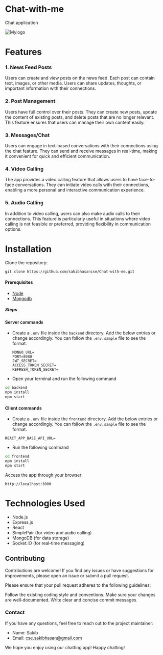 # Chat-with-me
Chat application

![Mylogo](https://github.com/sakibhasancse/Chat-with-me/assets/57236854/abf1a81b-a7b0-47cd-a445-96d734684bc3)

# Features
### 1. News Feed Posts
Users can create and view posts on the news feed. Each post can contain text, images, or other media. Users can share updates, thoughts, or important information with their connections.

### 2. Post Management
Users have full control over their posts. They can create new posts, update the content of existing posts, and delete posts that are no longer relevant. This feature ensures that users can manage their own content easily.

### 3. Messages/Chat
Users can engage in text-based conversations with their connections using the chat feature. They can send and receive messages in real-time, making it convenient for quick and efficient communication.

### 4. Video Calling
The app provides a video calling feature that allows users to have face-to-face conversations. They can initiate video calls with their connections, enabling a more personal and interactive communication experience.

### 5. Audio Calling
In addition to video calling, users can also make audio calls to their connections. This feature is particularly useful in situations where video calling is not feasible or preferred, providing flexibility in communication options.

# Installation
Clone the repository:

```
git clone https://github.com/sakibhasancse/Chat-with-me.git
```
#### Prerequisites

- [Node](https://nodejs.org/en/)
- [Mongodb](https://www.mongodb.com/)

##### Steps

#### Server commands

- Create a `.env` file inside the `backend` directory. Add the below entries or change accordingly. You can follow the `.env.sample` file to see the format.

  ```
  MONGO_URL=
  PORT=8080
  JWT_SECRET=
  ACCESS_TOKEN_SECRET=
  REFRESH_TOKEN_SECRET=
  ```

- Open your terminal and run the following command

```sh
cd backend
npm install
npm start
```

#### Client commands

- Create a `.env` file inside the `frontend` directory. Add the below entries or change accordingly. You can follow the `.env.sample` file to see the format.

```
REACT_APP_BASE_API_URL=
```

- Run the following command

```sh
cd frontend
npm install
npm start
```

Access the app through your browser:
```
http://localhost:3000
```

# Technologies Used
- Node.js
- Express.js
- React
- SimplePair (for video and audio calling)
- MongoDB (for data storage)
- Socket.IO (for real-time messaging)

## Contributing
Contributions are welcome! If you find any issues or have suggestions for improvements, please open an issue or submit a pull request.

Please ensure that your pull request adheres to the following guidelines:

Follow the existing coding style and conventions.
Make sure your changes are well-documented.
Write clear and concise commit messages.

### Contact
If you have any questions, feel free to reach out to the project maintainer:

- Name: Sakib
- Email: cse.sakibhasan@gmail.com

We hope you enjoy using our chatting app! Happy chatting!
